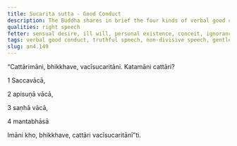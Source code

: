 ```yaml
---
title: Sucarita sutta - Good Conduct
description: The Buddha shares in brief the four kinds of verbal good conduct - 1) truthful speech, 2) non-divisive speech, 3) gentle speech, and 4) wise counsel.
qualities: right speech
fetter: sensual desire, ill will, personal existence, conceit, ignorance
tags: verbal good conduct, truthful speech, non-divisive speech, gentle speech, wise counsel, speech, communication, an, an4
slug: an4.149
---
```


“Cattārimāni, bhikkhave, vacīsucaritāni. Katamāni cattāri?

1 Saccavācā,

2 apisuṇā vācā,

3 saṇhā vācā,

4 mantabhāsā

Imāni kho, bhikkhave, cattāri vacīsucaritānī”ti.
